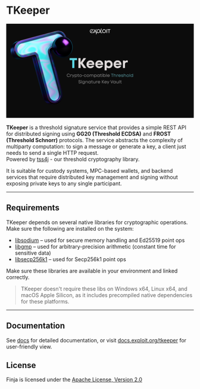 # TKeeper
![](assets/gitkeeper.png)

**TKeeper** is a threshold signature service that provides a simple REST API for distributed signing using **GG20 (Threshold ECDSA)** and **FROST (Threshold Schnorr)** protocols. The service abstracts the complexity of multiparty computation: to sign a message or generate a key, a client just needs to send a single HTTP request.  
Powered by [tss4j](https://github.com/exploit-org/tss4j) - our threshold cryptography library.

It is suitable for custody systems, MPC-based wallets, and backend services that require distributed key management and signing without exposing private keys to any single participant.

---

## Requirements

TKeeper depends on several native libraries for cryptographic operations. Make sure the following are installed on the system:

- [libsodium](https://github.com/jedisct1/libsodium) – used for secure memory handling and Ed25519 point ops
- [libgmp](https://gmplib.org/) – used for arbitrary-precision arithmetic (constant time for sensitive data)
- [libsecp256k1](https://github.com/bitcoin-core/secp256k1) – used for Secp256k1 point ops

Make sure these libraries are available in your environment and linked correctly.

> TKeeper doesn't require these libs on Windows x64, Linux x64, and macOS Apple Silicon, as it includes precompiled native dependencies for these platforms.

___

## Documentation
See [docs](docs) for detailed documentation, or visit [docs.exploit.org/tkeeper](https://docs.exploit.org/tkeeper) for
user-friendly view.

## License
Finja is licensed under the [Apache License, Version 2.0](LICENSE.md)